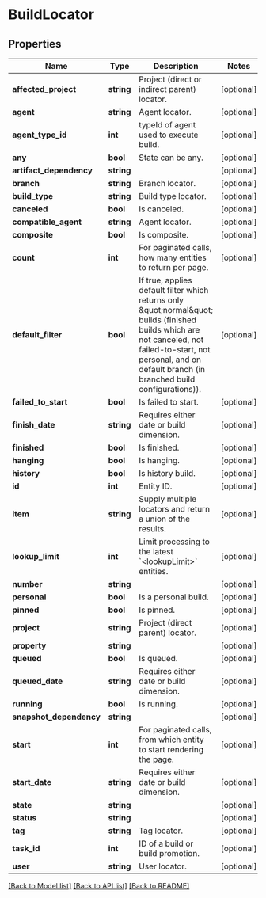 # BuildLocator

## Properties
Name | Type | Description | Notes
------------ | ------------- | ------------- | -------------
**affected_project** | **string** | Project (direct or indirect parent) locator. | [optional] 
**agent** | **string** | Agent locator. | [optional] 
**agent_type_id** | **int** | typeId of agent used to execute build. | [optional] 
**any** | **bool** | State can be any. | [optional] 
**artifact_dependency** | **string** |  | [optional] 
**branch** | **string** | Branch locator. | [optional] 
**build_type** | **string** | Build type locator. | [optional] 
**canceled** | **bool** | Is canceled. | [optional] 
**compatible_agent** | **string** | Agent locator. | [optional] 
**composite** | **bool** | Is composite. | [optional] 
**count** | **int** | For paginated calls, how many entities to return per page. | [optional] 
**default_filter** | **bool** | If true, applies default filter which returns only \&quot;normal\&quot; builds (finished builds which are not canceled, not failed-to-start, not personal, and on default branch (in branched build configurations)). | [optional] 
**failed_to_start** | **bool** | Is failed to start. | [optional] 
**finish_date** | **string** | Requires either date or build dimension. | [optional] 
**finished** | **bool** | Is finished. | [optional] 
**hanging** | **bool** | Is hanging. | [optional] 
**history** | **bool** | Is history build. | [optional] 
**id** | **int** | Entity ID. | [optional] 
**item** | **string** | Supply multiple locators and return a union of the results. | [optional] 
**lookup_limit** | **int** | Limit processing to the latest &#x60;&lt;lookupLimit&gt;&#x60; entities. | [optional] 
**number** | **string** |  | [optional] 
**personal** | **bool** | Is a personal build. | [optional] 
**pinned** | **bool** | Is pinned. | [optional] 
**project** | **string** | Project (direct parent) locator. | [optional] 
**property** | **string** |  | [optional] 
**queued** | **bool** | Is queued. | [optional] 
**queued_date** | **string** | Requires either date or build dimension. | [optional] 
**running** | **bool** | Is running. | [optional] 
**snapshot_dependency** | **string** |  | [optional] 
**start** | **int** | For paginated calls, from which entity to start rendering the page. | [optional] 
**start_date** | **string** | Requires either date or build dimension. | [optional] 
**state** | **string** |  | [optional] 
**status** | **string** |  | [optional] 
**tag** | **string** | Tag locator. | [optional] 
**task_id** | **int** | ID of a build or build promotion. | [optional] 
**user** | **string** | User locator. | [optional] 

[[Back to Model list]](../README.md#documentation-for-models) [[Back to API list]](../README.md#documentation-for-api-endpoints) [[Back to README]](../README.md)


